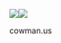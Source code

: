 <!DOCTYPE html>
<html lang="en">
<head>
<meta charset="utf-8" />
<title>cowman.us</title>
<link rel="stylesheet" href="style.css" />

</head>
<body id="home">
<p><img id=“logo1” src=“cattle.png”><img id=“logo2” src=“man.png”>
<p>cowman.us</p>
</body>
</html>
